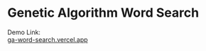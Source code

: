<h1>Genetic Algorithm Word Search</h1>

<div>Demo Link:</div>
<a href="https://www.ga-word-search.vercel.app">ga-word-search.vercel.app</a>

